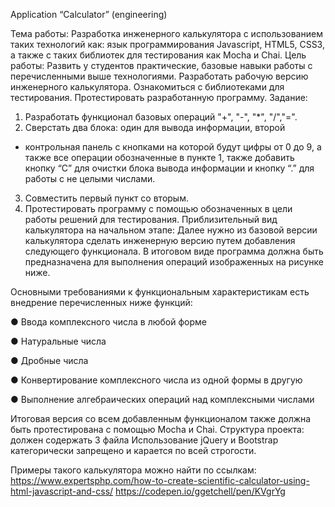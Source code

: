 Application “Calculator” (engineering)


Тема работы: Разработка инженерного калькулятора с использованием таких
технологий как: язык программирования Javascript, HTML5, CSS3, а также с
таких библиотек для тестирования как Mocha и Chai.
Цель работы: Развить у студентов практические, базовые навыки работы с
перечисленными выше технологиями. Разработать рабочую версию
инженерного калькулятора. Ознакомиться с библиотеками для тестирования.
Протестировать разработанную программу.
Задание:
1. Разработать функционал базовых операций "+", "-", "*", "/","=".
2. Сверстать два блока: один для вывода информации, второй
- контрольная панель с кнопками на которой будут цифры
от 0 до 9, а также все операции обозначенные в пункте 1,
также добавить кнопку “С” для очистки блока вывода
информации и кнопку “.” для работы с не целыми числами.
3. Совместить первый пункт со вторым.
4. Протестировать программу с помощью обозначенных в
цели работы решений для тестирования.
Приблизительный вид калькулятора на начальном этапе:
Далее нужно из базовой версии калькулятора сделать инженерную версию
путем добавления следующего функционала.
В итоговом виде программа должна быть предназначена для выполнения
операций изображенных на рисунке ниже.

Основными требованиями к функциональным характеристикам есть
внедрение перечисленных ниже функций:

● Ввода комплексного числа в любой форме

● Натуральные числа

● Дробные числа

● Конвертирование комплексного числа из одной формы в другую

● Выполнение алгебраических операций над комплексными числами

Итоговая версия со всем добавленным функционалом также должна быть
протестирована с помощью Mocha и Chai.
Структура проекта: должен содержать 3 файла
Использование jQuery и Bootstrap категорически запрещено и карается по
всей строгости.

Примеры такого калькулятора можно найти по ссылкам:
https://www.expertsphp.com/how-to-create-scientific-calculator-using-html-javascript-and-css/
https://codepen.io/ggetchell/pen/KVgrYg
